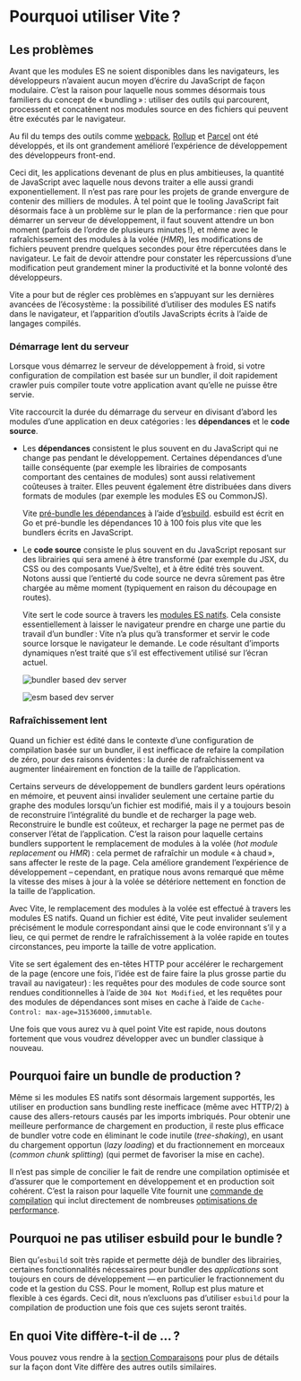 # Pourquoi utiliser Vite ?

## Les problèmes

Avant que les modules ES ne soient disponibles dans les navigateurs, les développeurs n’avaient aucun moyen d’écrire du JavaScript de façon modulaire. C’est la raison pour laquelle nous sommes désormais tous familiers du concept de « bundling » : utiliser des outils qui parcourent, processent et concatènent nos modules source en des fichiers qui peuvent être exécutés par le navigateur.

Au fil du temps des outils comme [webpack](https://webpack.js.org/), [Rollup](https://rollupjs.org) et [Parcel](https://parceljs.org/) ont été développés, et ils ont grandement amélioré l’expérience de développement des développeurs front-end.

Ceci dit, les applications devenant de plus en plus ambitieuses, la quantité de JavaScript avec laquelle nous devons traiter a elle aussi grandi exponentiellement. Il n’est pas rare pour les projets de grande envergure de contenir des milliers de modules. À tel point que le tooling JavaScript fait désormais face à un problème sur le plan de la performance : rien que pour démarrer un serveur de développement, il faut souvent attendre un bon moment (parfois de l’ordre de plusieurs minutes !), et même avec le rafraîchissement des modules à la volée (_HMR_), les modifications de fichiers peuvent prendre quelques secondes pour être répercutées dans le navigateur. Le fait de devoir attendre pour constater les répercussions d’une modification peut grandement miner la productivité et la bonne volonté des développeurs.

Vite a pour but de régler ces problèmes en s’appuyant sur les dernières avancées de l’écosystème : la possibilité d’utiliser des modules ES natifs dans le navigateur, et l’apparition d’outils JavaScripts écrits à l’aide de langages compilés.

### Démarrage lent du serveur

Lorsque vous démarrez le serveur de développement à froid, si votre configuration de compilation est basée sur un bundler, il doit rapidement crawler puis compiler toute votre application avant qu’elle ne puisse être servie.

Vite raccourcit la durée du démarrage du serveur en divisant d’abord les modules d’une application en deux catégories : les **dépendances** et le **code source**.

- Les **dépendances** consistent le plus souvent en du JavaScript qui ne change pas pendant le développement. Certaines dépendances d’une taille conséquente (par exemple les librairies de composants comportant des centaines de modules) sont aussi relativement coûteuses à traiter. Elles peuvent également être distribuées dans divers formats de modules (par exemple les modules ES ou CommonJS).

  Vite [pré-bundle les dépendances](./dep-pre-bundling) à l’aide d’[esbuild](https://esbuild.github.io/). esbuild est écrit en Go et pré-bundle les dépendances 10 à 100 fois plus vite que les bundlers écrits en JavaScript.

- Le **code source** consiste le plus souvent en du JavaScript reposant sur des librairies qui sera amené à être transformé (par exemple du JSX, du CSS ou des composants Vue/Svelte), et à être édité très souvent. Notons aussi que l’entierté du code source ne devra sûrement pas être chargée au même moment (typiquement en raison du découpage en routes).

  Vite sert le code source à travers les [modules ES natifs](https://developer.mozilla.org/fr/docs/Web/JavaScript/Guide/Modules). Cela consiste essentiellement à laisser le navigateur prendre en charge une partie du travail d’un bundler : Vite n’a plus qu’à transformer et servir le code source lorsque le navigateur le demande. Le code résultant d’imports dynamiques n’est traité que s’il est effectivement utilisé sur l’écran actuel.

  ![bundler based dev server](/images/bundler.png)

  ![esm based dev server](/images/esm.png)

### Rafraîchissement lent

Quand un fichier est édité dans le contexte d’une configuration de compilation basée sur un bundler, il est inefficace de refaire la compilation de zéro, pour des raisons évidentes : la durée de rafraîchissement va augmenter linéairement en fonction de la taille de l’application.

Certains serveurs de développement de bundlers gardent leurs opérations en mémoire, et peuvent ainsi invalider seulement une certaine partie du graphe des modules lorsqu’un fichier est modifié, mais il y a toujours besoin de reconstruire l’intégralité du bundle et de recharger la page web. Reconstruire le bundle est coûteux, et recharger la page ne permet pas de conserver l’état de l’application. C’est la raison pour laquelle certains bundlers supportent le remplacement de modules à la volée (_hot module replacement_ ou _HMR_) : cela permet de rafraîchir un module « à chaud », sans affecter le reste de la page. Cela améliore grandement l’expérience de développement – cependant, en pratique nous avons remarqué que même la vitesse des mises à jour à la volée se détériore nettement en fonction de la taille de l’application.

Avec Vite, le remplacement des modules à la volée est effectué à travers les modules ES natifs. Quand un fichier est édité, Vite peut invalider seulement précisément le module correspondant ainsi que le code environnant s’il y a lieu, ce qui permet de rendre le rafraîchissement à la volée rapide en toutes circonstances, peu importe la taille de votre application.

Vite se sert également des en-têtes HTTP pour accélérer le rechargement de la page (encore une fois, l’idée est de faire faire la plus grosse partie du travail au navigateur) : les requêtes pour des modules de code source sont rendues conditionnelles à l’aide de `304 Not Modified`, et les requêtes pour des modules de dépendances sont mises en cache à l’aide de `Cache-Control: max-age=31536000,immutable`.

Une fois que vous aurez vu à quel point Vite est rapide, nous doutons fortement que vous voudrez développer avec un bundler classique à nouveau.

## Pourquoi faire un bundle de production ?

Même si les modules ES natifs sont désormais largement supportés, les utiliser en production sans bundling reste inefficace (même avec HTTP/2) à cause des allers-retours causés par les imports imbriqués. Pour obtenir une meilleure performance de chargement en production, il reste plus efficace de bundler votre code en éliminant le code inutile (_tree-shaking_), en usant du chargement opportun (_lazy loading_) et du fractionnement en morceaux (_common chunk splitting_) (qui permet de favoriser la mise en cache).

Il n’est pas simple de concilier le fait de rendre une compilation optimisée et d’assurer que le comportement en développement et en production soit cohérent. C’est la raison pour laquelle Vite fournit une [commande de compilation](./build) qui inclut directement de nombreuses [optimisations de performance](./features#optimisations-de-la-compilation).

## Pourquoi ne pas utiliser esbuild pour le bundle ?

Bien qu’`esbuild` soit très rapide et permette déjà de bundler des librairies, certaines fonctionnalités nécessaires pour bundler des _applications_ sont toujours en cours de développement — en particulier le fractionnement du code et la gestion du CSS. Pour le moment, Rollup est plus mature et flexible à ces égards. Ceci dit, nous n’excluons pas d’utiliser `esbuild` pour la compilation de production une fois que ces sujets seront traités.

## En quoi Vite diffère-t-il de … ?

Vous pouvez vous rendre à la [section Comparaisons](./comparisons) pour plus de détails sur la façon dont Vite diffère des autres outils similaires.

